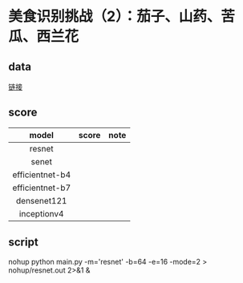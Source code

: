 # 美食识别挑战（2）：茄子、山药、苦瓜、西兰花
## data
[链接](https://god.yanxishe.com/16)
## score
|model|score|note|
|:---:|:---:|:---:|
|resnet|||
|senet|||
|efficientnet-b4|||
|efficientnet-b7|||
|densenet121|||
|inceptionv4|||

## script
nohup python main.py -m='resnet' -b=64 -e=16 -mode=2 > nohup/resnet.out 2>&1 &